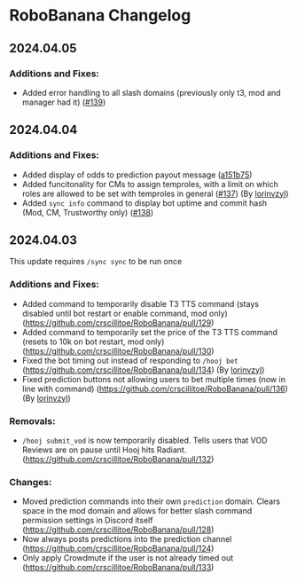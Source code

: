 # RoboBanana Changelog
## 2024.04.05
### Additions and Fixes:
- Added error handling to all slash domains (previously only t3, mod and manager had it) ([#139](https://github.com/crscillitoe/RoboBanana/pull/139))
  
## 2024.04.04
### Additions and Fixes:
- Added display of odds to prediction payout message ([a151b75](https://github.com/crscillitoe/RoboBanana/commit/a151b753cac61c3c4a152c24105e4bfc2cdab2bb))
- Added funcitonality for CMs to assign temproles, with a limit on which roles are allowed to be set with temproles in general ([#137](https://github.com/crscillitoe/RoboBanana/pull/137)) (By [lorinvzyl](https://github.com/lorinvzyl))
- Added `sync info` command to display bot uptime and commit hash (Mod, CM, Trustworthy only) ([#138](https://github.com/crscillitoe/RoboBanana/pull/138))

## 2024.04.03
This update requires `/sync sync` to be run once
### Additions and Fixes:
- Added command to temporarily disable T3 TTS command (stays disabled until bot restart or enable command, mod only) (https://github.com/crscillitoe/RoboBanana/pull/129)
- Added command to temporarily set the price of the T3 TTS command (resets to 10k on bot restart, mod only) (https://github.com/crscillitoe/RoboBanana/pull/130)
- Fixed the bot timing out instead of responding to `/hooj bet` (https://github.com/crscillitoe/RoboBanana/pull/134) (By [lorinvzyl](https://github.com/lorinvzyl))
- Fixed prediction buttons not allowing users to bet multiple times (now in line with command) (https://github.com/crscillitoe/RoboBanana/pull/136) (By [lorinvzyl](https://github.com/lorinvzyl))

### Removals:
- `/hooj submit_vod` is now temporarily disabled. Tells users that VOD Reviews are on pause until Hooj hits Radiant. (https://github.com/crscillitoe/RoboBanana/pull/132)

### Changes:
- Moved prediction commands into their own `prediction` domain. Clears space in the mod domain and allows for better slash command permission settings in Discord itself (https://github.com/crscillitoe/RoboBanana/pull/128)
- Now always posts predictions into the prediction channel (https://github.com/crscillitoe/RoboBanana/pull/124)
- Only apply Crowdmute if the user is not already timed out (https://github.com/crscillitoe/RoboBanana/pull/133)
